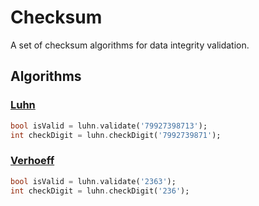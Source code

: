 # Checksum

A set of checksum algorithms for data integrity validation.

## Algorithms

### [Luhn](https://en.wikipedia.org/wiki/Luhn_algorithm)

```dart
bool isValid = luhn.validate('79927398713');
int checkDigit = luhn.checkDigit('7992739871');
```

### [Verhoeff](https://en.wikipedia.org/wiki/Verhoeff_algorithm)

```dart
bool isValid = luhn.validate('2363');
int checkDigit = luhn.checkDigit('236');
```